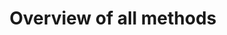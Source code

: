 ---
# chapter headline title
title: Overview of all methods
# chapter url slug
slug: overview
# chapter sections, also used for building the sidebar navigation
sections: 
  - slug: overview-method1
    title: Method 1
  - slug: overview-method2
    title: Method 2  
    sections: 
    - slug: overview-method2-content1
      title: Content 1
    - slug: overview-method2-content2
      title: Content 2
  - slug: overview-method3
    title: Method 3
# position, used for sorting the chapters
position: 3

---